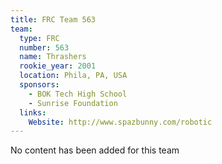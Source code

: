```yaml
---
title: FRC Team 563
team:
  type: FRC
  number: 563
  name: Thrashers
  rookie_year: 2001
  location: Phila, PA, USA
  sponsors:
    - BOK Tech High School
    - Sunrise Foundation
  links:
    Website: http://www.spazbunny.com/robotic
---
```

No content has been added for this team